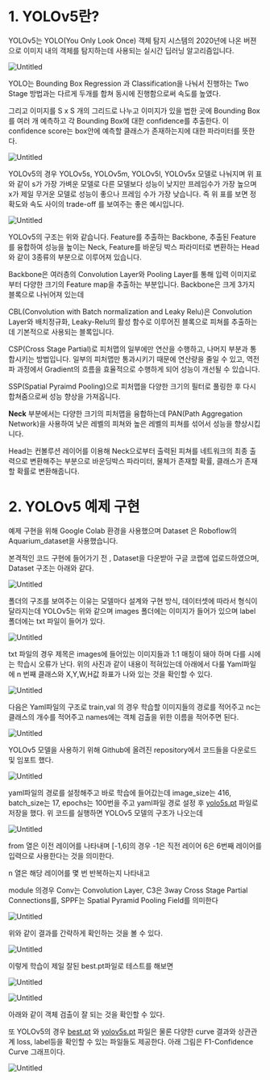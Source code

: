 # 1. YOLOv5란?

YOLOv5는 YOLO(You Only Look Once) 객체 탐지 시스템의 2020년에 나온 버젼으로 이미지 내의 객체를 탐지하는데 사용되는 실시간 딥러닝 알고리즘입니다. 

![Untitled](https://github.com/mingorithm/Playdata_AI_Lectures/assets/84362444/0d831052-bab9-473f-83f9-32b67b979dbc)


YOLO는  Bounding Box Regression 과 Classification을 나눠서 진행하는 Two Stage 방법과는 다르게 두개를 합쳐 동시에 진행함으로써 속도를 높였다. 

그리고 이미지를 S x S 개의 그리드로 나누고 이미지가 있을 법한 곳에 Bounding Box를 여러 개 예측하고 각 Bounding Box에 대한 confidence를 추출한다. 이 confidence score는 box안에 예측할 클래스가 존재하는지에 대한 파라미터를 뜻한다.

![Untitled](https://prod-files-secure.s3.us-west-2.amazonaws.com/41f10547-25da-4537-bfa4-df9dd13c3ceb/035de845-65d9-44bf-b954-fa8998ab2fd8/Untitled.png)

YOLOv5의 경우 YOLOv5s, YOLOv5m, YOLOv5l, YOLOv5x 모델로 나눠지며 위 표와 같이 s가 가장 가벼운 모델로 다른 모델보다 성능이 낮지만 프레임수가 가장 높으며 x가 제일 무거운 모델로 성능이 좋으나 프레임 수가 가장 낮습니다. 즉 위 표를 보면 정확도와 속도 사이의 trade-off 를 보여주는 좋은 예시입니다.

![Untitled](https://prod-files-secure.s3.us-west-2.amazonaws.com/41f10547-25da-4537-bfa4-df9dd13c3ceb/85d694f7-2ca1-497e-8c17-032a2adb9986/Untitled.png)

YOLOv5의 구조는 위와 같습니다. Feature를 추출하는 Backbone, 추출된 Feature를 융합하여 성능을 높이는 Neck, Feature를 바운딩 박스 파라미터로 변환하는 Head와 같이 3종류의 부분으로 이루어져 있습니다.

Backbone은 여러층의 Convolution Layer와 Pooling Layer를 통해 입력 이미지로부터 다양한 크기의 Feature map을 추출하는 부분입니다. Backbone은 크게 3가지 블록으로 나뉘어져 있는데

CBL(Convolution with Batch normalization and Leaky Relu)은 Convolution Layer와 배치정규화, Leaky-Relu의 활성 함수로 이루어진 블록으로 피쳐를 추출하는데 기본적으로 사용되는 블록입니다.

CSP(Cross Stage Partial)로 피처맵의 일부에만 연산을 수행하고, 나머지 부분과 통합시키는 방법입니다. 일부의 피처맵만 통과시키기 때문에 연산량을 줄일 수 있고, 역전파 과정에서 Gradient의 흐름을 효율적으로 수행하게 되어 성능이 개선될 수 있습니다.

SSP(Spatial Pyraimd Pooling)으로 피처맵을 다양한 크기의 필터로 풀링한 후 다시 합쳐줌으로써 성능 향상을 가져옵니다.

**Neck** 부분에서는 다양한 크기의 피처맵을 융합하는데 PAN(Path Aggregation Network)을 사용하여 낮은 레벨의 피쳐와 높은 레벨의 피쳐를 섞어서 성능을 향상시킵니다.

Head는 컨볼루션 레이어를 이용해 Neck으로부터 출력된 피쳐를 네트워크의 최종 출력으로 변환해주는 부분으로 바운딩박스  파라미터, 물체가 존재할 확률, 클래스가 존재할 확률로 변환해줍니다.

# 2. YOLOv5 예제 구현

예제 구현을 위해 Google Colab 환경을 사용했으며 Dataset 은 Roboflow의 Aquarium_dataset을 사용했습니다.

본격적인 코드 구현에 들어가기 전 , Dataset을 다운받아 구글 코랩에 업로드하였으며, Dataset 구조는 아래와 같다.

![Untitled](https://prod-files-secure.s3.us-west-2.amazonaws.com/41f10547-25da-4537-bfa4-df9dd13c3ceb/c2884f74-3cb6-46d3-b4c0-18471d725bdc/Untitled.png)

폴더의 구조를 보여주는 이유는 모델마다 설계와 구현 방식, 데이터셋에 따라서 형식이 달라지는데 YOLOv5는 위와 같으며 images 폴더에는 이미지가 들어가 있으며 label 폴더에는 txt 파일이 들어가 있다.

![Untitled](https://prod-files-secure.s3.us-west-2.amazonaws.com/41f10547-25da-4537-bfa4-df9dd13c3ceb/04e58603-fbf4-4886-948f-7ae00a486673/Untitled.png)

txt 파일의 경우 제목은 images에 들어있는 이미지들과 1:1 매칭이 돼야 하며 다를 시에는 학습시 오류가 난다. 위의 사진과 같이 내용이 적혀있는데 아래에서 다룰 Yaml파일에 n 번째 클래스와 X,Y,W,H값 좌표가 나와 있는 것을 확인할 수 있다.

![Untitled](https://prod-files-secure.s3.us-west-2.amazonaws.com/41f10547-25da-4537-bfa4-df9dd13c3ceb/400fb730-5d22-477e-9be5-bbd0996ec87a/Untitled.png)

다음은 Yaml파일의 구조로 train,val 의 경우 학습할 이미지들의 경로를 적어주고 nc는 클래스의 개수를 적어주고 names에는 객체 검출을 위한 이름을 적어주면 된다.

![Untitled](https://prod-files-secure.s3.us-west-2.amazonaws.com/41f10547-25da-4537-bfa4-df9dd13c3ceb/9078708f-f621-400c-946e-e6d86aa65c6e/Untitled.png)

YOLOv5 모델을 사용하기 위해 Github에 올려진 repository에서 코드들을 다운로드 및 임포트 했다.

![Untitled](https://prod-files-secure.s3.us-west-2.amazonaws.com/41f10547-25da-4537-bfa4-df9dd13c3ceb/7eab82c1-c0ba-4443-aa75-4b5e1f50d008/Untitled.png)

yaml파일의 경로를 설정해주고 바로 학습에 들어갔는데 image_size는 416, batch_size는 17, epochs는 100번을 주고 yaml파일 경로 설정 후 [yolo5s.pt](http://yolo5s.pt) 파일로 저장을 했다. 위 코드를 실행하면 YOLOv5 모델의 구조가 나오는데

![Untitled](https://prod-files-secure.s3.us-west-2.amazonaws.com/41f10547-25da-4537-bfa4-df9dd13c3ceb/6e9df132-8cff-40cf-aabb-895c4e9ef316/Untitled.png)

from 열은 이전 레이어를 나타내며 [-1,6]의 경우 -1은 직전 레이어 6은 6번째 레이어를 입력으로 사용한다는 것을 의미한다.

n 열은 해당 레이어를 몇 번 반복하는지 나타내고

module 의경우 Conv는 Convolution Layer, C3은 3way Cross Stage Partial Connections를, SPPF는 Spatial Pyramid Pooling Field를 의미한다

![Untitled](https://prod-files-secure.s3.us-west-2.amazonaws.com/41f10547-25da-4537-bfa4-df9dd13c3ceb/af76a1f8-70a8-4f76-962a-0a46e054dafa/Untitled.png)

위와 같이 결과를 간략하게 확인하는 것을 볼 수 있다.

![Untitled](https://prod-files-secure.s3.us-west-2.amazonaws.com/41f10547-25da-4537-bfa4-df9dd13c3ceb/517cdc01-fccb-4186-b9fa-69e00accb909/Untitled.png)

이렇게 학습이 제일 잘된 best.pt파일로 테스트를 해보면

![Untitled](https://prod-files-secure.s3.us-west-2.amazonaws.com/41f10547-25da-4537-bfa4-df9dd13c3ceb/8f2ce50b-f173-478b-ba35-21da877886bb/Untitled.png)

![Untitled](https://prod-files-secure.s3.us-west-2.amazonaws.com/41f10547-25da-4537-bfa4-df9dd13c3ceb/4c58cc3c-c038-45aa-84ee-6cf46192791d/Untitled.png)

아래와 같이 객체 검출이 잘 되는 것을 확인할 수 있다.

또 YOLOv5의 경우 [best.pt](http://best.pt) 와 [yolov5s.pt](http://yolov5s.pt) 파일은 물론 다양한 curve 결과와 상관관계 loss, label등을 확인할 수 있는 파일들도 제공한다. 아래 그림은 F1-Confidence Curve 그래프이다.

![Untitled](https://prod-files-secure.s3.us-west-2.amazonaws.com/41f10547-25da-4537-bfa4-df9dd13c3ceb/b35d3d5b-f599-4662-aca1-b70849aa64f8/Untitled.png)
